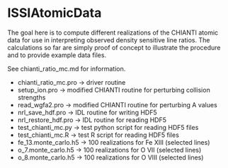 # ISSIAtomicData

The goal here is to compute different realizations of the CHIANTI atomic data for use in
interpreting observed density sensitive line ratios. The calculations so far are simply proof of
concept to illustrate the procedure and to provide example data files.

See chianti_ratio_mc.md for information.

* chianti_ratio_mc.pro -> driver routine
* setup_ion.pro -> modified CHIANTI routine for perturbing collision strengths
* read_wgfa2.pro -> modified CHIANTI routine for perturbing A values
* nrl_save_hdf.pro -> IDL routine for writing HDF5
* nrl_restore_hdf.pro -> IDL routine for reading HDF5
* test_chianti_mc.py -> test python script for reading HDF5 files
* test_chianti_mc.R -> test R script for reading HDF5 files
* fe_13.monte_carlo.h5 -> 100 realizations for Fe XIII (selected lines)
* o_7.monte_carlo.h5 -> 100 realizations for O VII (selected lines)
* o_8.monte_carlo.h5 -> 100 realizations for O VIII (selected lines)
